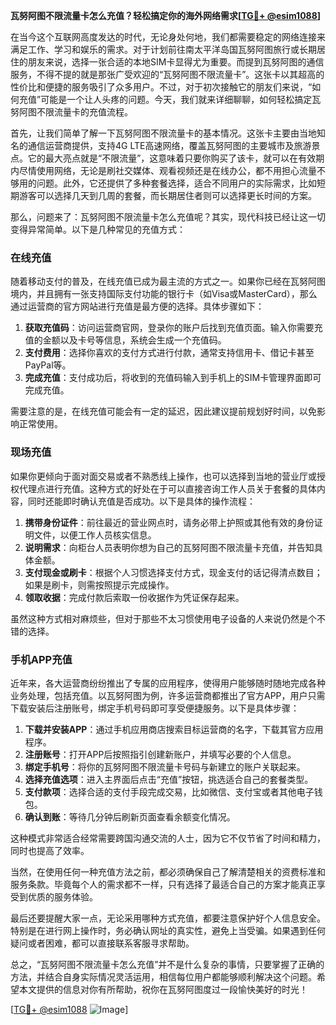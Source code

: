 **瓦努阿图不限流量卡怎么充值？轻松搞定你的海外网络需求[[TG💪+ @esim1088](https://t.me/s/esim1088)]**

在当今这个互联网高度发达的时代，无论身处何地，我们都需要稳定的网络连接来满足工作、学习和娱乐的需求。对于计划前往南太平洋岛国瓦努阿图旅行或长期居住的朋友来说，选择一张合适的本地SIM卡显得尤为重要。而提到瓦努阿图的通信服务，不得不提的就是那张广受欢迎的“瓦努阿图不限流量卡”。这张卡以其超高的性价比和便捷的服务吸引了众多用户。不过，对于初次接触它的朋友们来说，“如何充值”可能是一个让人头疼的问题。今天，我们就来详细聊聊，如何轻松搞定瓦努阿图不限流量卡的充值流程。

首先，让我们简单了解一下瓦努阿图不限流量卡的基本情况。这张卡主要由当地知名的通信运营商提供，支持4G LTE高速网络，覆盖瓦努阿图的主要城市及旅游景点。它的最大亮点就是“不限流量”，这意味着只要你购买了该卡，就可以在有效期内尽情使用网络，无论是刷社交媒体、观看视频还是在线办公，都不用担心流量不够用的问题。此外，它还提供了多种套餐选择，适合不同用户的实际需求，比如短期游客可以选择几天到几周的套餐，而长期居住者则可以选择更长时间的方案。

那么，问题来了：瓦努阿图不限流量卡怎么充值呢？其实，现代科技已经让这一切变得异常简单。以下是几种常见的充值方式：

### 在线充值

随着移动支付的普及，在线充值已成为最主流的方式之一。如果你已经在瓦努阿图境内，并且拥有一张支持国际支付功能的银行卡（如Visa或MasterCard），那么通过运营商的官方网站进行充值是最方便的选择。具体步骤如下：

1. **获取充值码**：访问运营商官网，登录你的账户后找到充值页面。输入你需要充值的金额以及卡号等信息，系统会生成一个充值码。
2. **支付费用**：选择你喜欢的支付方式进行付款，通常支持信用卡、借记卡甚至PayPal等。
3. **完成充值**：支付成功后，将收到的充值码输入到手机上的SIM卡管理界面即可完成充值。

需要注意的是，在线充值可能会有一定的延迟，因此建议提前规划好时间，以免影响正常使用。

### 现场充值

如果你更倾向于面对面交易或者不熟悉线上操作，也可以选择到当地的营业厅或授权代理点进行充值。这种方式的好处在于可以直接咨询工作人员关于套餐的具体内容，同时还能即时确认充值是否成功。以下是具体的操作流程：

1. **携带身份证件**：前往最近的营业网点时，请务必带上护照或其他有效的身份证明文件，以便工作人员核实信息。
2. **说明需求**：向柜台人员表明你想为自己的瓦努阿图不限流量卡充值，并告知具体金额。
3. **支付现金或刷卡**：根据个人习惯选择支付方式，现金支付的话记得清点数目；如果是刷卡，则需按照提示完成操作。
4. **领取收据**：完成付款后索取一份收据作为凭证保存起来。

虽然这种方式相对麻烦些，但对于那些不太习惯使用电子设备的人来说仍然是个不错的选择。

### 手机APP充值

近年来，各大运营商纷纷推出了专属的应用程序，使得用户能够随时随地完成各种业务处理，包括充值。以瓦努阿图为例，许多运营商都推出了官方APP，用户只需下载安装后注册账号，绑定手机号码即可享受便捷服务。以下是具体步骤：

1. **下载并安装APP**：通过手机应用商店搜索目标运营商的名字，下载其官方应用程序。
2. **注册账号**：打开APP后按照指引创建新账户，并填写必要的个人信息。
3. **绑定手机号**：将你的瓦努阿图不限流量卡号码与新建立的账户关联起来。
4. **选择充值选项**：进入主界面后点击“充值”按钮，挑选适合自己的套餐类型。
5. **支付款项**：选择合适的支付手段完成交易，比如微信、支付宝或者其他电子钱包。
6. **确认到账**：等待几分钟后刷新页面查看余额变化情况。

这种模式非常适合经常需要跨国沟通交流的人士，因为它不仅节省了时间和精力，同时也提高了效率。

当然，在使用任何一种充值方法之前，都必须确保自己了解清楚相关的资费标准和服务条款。毕竟每个人的需求都不一样，只有选择了最适合自己的方案才能真正享受到优质的服务体验。

最后还要提醒大家一点，无论采用哪种方式充值，都要注意保护好个人信息安全。特别是在进行网上操作时，务必确认网址的真实性，避免上当受骗。如果遇到任何疑问或者困难，都可以直接联系客服寻求帮助。

总之，“瓦努阿图不限流量卡怎么充值”并不是什么复杂的事情，只要掌握了正确的方法，并结合自身实际情况灵活运用，相信每位用户都能够顺利解决这个问题。希望本文提供的信息对你有所帮助，祝你在瓦努阿图度过一段愉快美好的时光！

[[TG💪+ @esim1088](https://t.me/s/esim1088) ![Image](https://i.postimg.cc/4NQfJmqS/Snipaste-2025-05-13-00-14-12.png)]